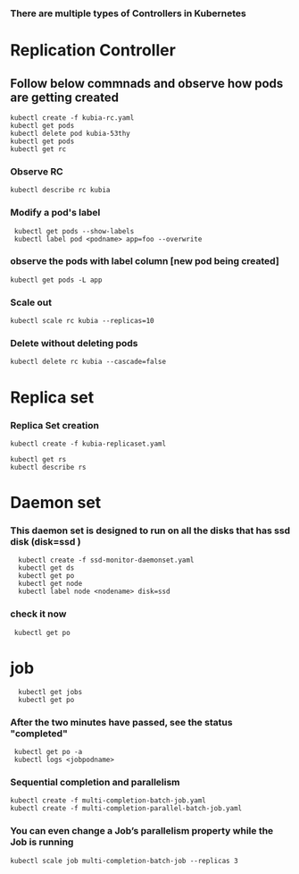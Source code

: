 ### There are multiple types of Controllers in Kubernetes

# Replication Controller

## Follow below commnads and observe how pods are getting created 
    kubectl create -f kubia-rc.yaml
    kubectl get pods
    kubectl delete pod kubia-53thy
    kubectl get pods
    kubectl get rc
 
 ### Observe RC
    kubectl describe rc kubia
  
 ### Modify a pod's label 
     kubectl get pods --show-labels
     kubectl label pod <podname> app=foo --overwrite

### observe the pods with label column [new pod being created]
    kubectl get pods -L app
  
### Scale out
    kubectl scale rc kubia --replicas=10

### Delete without deleting pods 
    kubectl delete rc kubia --cascade=false
   
  # Replica set
   
 ### Replica Set creation 
    kubectl create -f kubia-replicaset.yaml

    kubectl get rs 
    kubectl describe rs
 
# Daemon set
 
 ### This daemon set is designed to run on all the disks that has ssd disk (disk=ssd )
      kubectl create -f ssd-monitor-daemonset.yaml
      kubectl get ds
      kubectl get po
      kubectl get node
      kubectl label node <nodename> disk=ssd
 
 ### check it now 
     kubectl get po
  
# job
      kubectl get jobs
      kubectl get po

### After the two minutes have passed, see the status "completed"
     kubectl get po -a
     kubectl logs <jobpodname>

### Sequential completion and parallelism

    kubectl create -f multi-completion-batch-job.yaml
    kubectl create -f multi-completion-parallel-batch-job.yaml
### You can even change a Job’s parallelism property while the Job is running
    kubectl scale job multi-completion-batch-job --replicas 3
